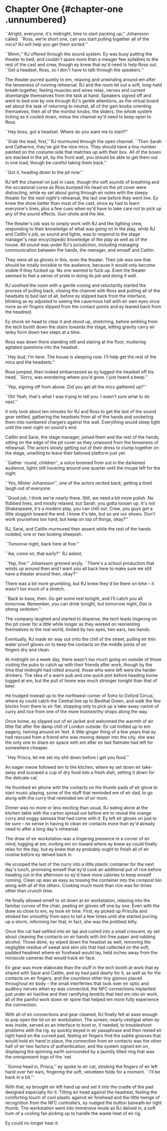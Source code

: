 Chapter One {#chapter-one .unnumbered}
===========

\`\`Alright, everyone, it's midnight, time to start packing up,'' Johansson called. \`\`Ross, we're short one, can you start pulling together all of the mics? RJ will help you get them sorted.''

\`\`Mmm,'' RJ offered through the sound system. Ey was busy putting the theater to bed, and couldn't spare more than a meager few syllables to the rest of the cast and crew, though ey knew that ey'd need to help Ross out. \`\`Get a headset, Ross, so I don't have to talk through the speakers.''

The theater purred quietly to em, relaxing and unwinding around em after the tenseness of running rehearsal. RJ and the room let out a soft, long-held breath together, feeling muscles and wires relax, nerves and current disentangle themselves from the task at hand. Speakers signed off and went to bed one by one through RJ's gentle attentions, as the virtual board set about the task of returning to neutral, all of the gain knobs orienting themselves, then all of the monitor knobs, the sliders, the whole system ticking as it cooled down, minus the channel ey'd need to keep open to Ross.

\`\`Hey boss, got a headset. Where do you want me to start?''

\`\`Grab the lead, first,'' RJ murmured through the open channel. \`\`Then Sarah and Catherine, they've got the nice mics. They should have a tiny number painted on the costume side that matches up with their box. All of the boxes are stacked in the pit, by the front wall, you should be able to get them out in one load, though be careful taking them back.''

\`\`Got it, heading down to the pit now.''

RJ left the channel on just in case, though the soft sounds of breathing and the occasional curse as Ross bumped his head on the pit cover were distracting, while ey set about going through eir notes with the sleepy theater for the next night's rehearsal, the last one before they went live. Ey knew the show better than most of the cast, since ey had to learn everyone's lines, plus a few cues when ey'd have to take care not to pick up any of the sound effects. Gun-shots and the like.

The theater's job was to simply work with RJ and the lighting crew, responding to their knowledge of what was going on in the play, while RJ and Caitlin's job, as sound and lights, was to respond to the stage manager's near encyclopedic knowledge of the play as well as of the house. All sound was under RJ's jurisdiction, including managing communication between the hands, the manager, and emself and Caitlin.

They were all as ghosts in this, even the theater. Their job was one that should be totally invisible to the audience, because it would only become visible if they fucked up. No one wanted to fuck up. Even the theater seemed to feel a sense of pride in doing its job and doing it well.

RJ soothed the room with a gentle cooing and reluctantly started the process of pulling back, closing the channel with Ross and putting all of the headsets to bed last of all, before ey slipped back from the interface, blinking as ey adjusted to seeing the cavernous hall with eir own eyes once more as eir fingers slipped from the contact points and ey leaned back from the headrest.

Ey shook eir head to clear it and stood up, stretching, before ambling from the tech booth down the stairs towards the stage, letting gravity carry eir lanky form down two steps at a time.

Ross was down there standing still and staring at the floor, muttering agitated questions into the headset.

\`\`Hey bud, I'm here. The house is sleeping now. I'll help get the rest of the mics and the headsets.''

Ross jumped, then looked embarrassed as ey tugged the headset off his head, \`\`Sorry, was wondering where you'd gone. I just heard a beep.''

\`\`Yep, signing off from above. Did you get all the mics gathered up?''

\`\`Oh! Yeah, that's what I was trying to tell you. I wasn't sure what to do next.''

It only took about ten minutes for RJ and Ross to get the last of the sound gear settled, gathering the headsets from all of the hands and socketing them into numbered chargers against the wall. Everything would sleep tight until the next night on sound's end.

Caitlin and Sarai, the stage manager, joined them and the rest of the hands, sitting on the edge of the pit cover as they unwound from the tenseness of rehearsal. The actors slowly getting out of their dress to clump together on the stage, unwilling to leave their beloved platform just yet.

\`\`Gather \`round, children'', a voice boomed from out in the darkened audience, lights still hovering around one quarter until the troupe left for the night.

\`\`Yes, Mister Johansson'', one of the actors recited back, getting a tired laugh out of everyone.

\`\`Good job, I think we're nearly there. Still, we need a bit more polish. No flubbed lines, and mostly relaxed, but Sarah, you gotta loosen up. It's not Shakespeare, it's a modern play, you can chill out. Crew, you guys got a little sluggish toward the end. I know it's late, but so are our shows. Don't work yourselves too hard, but keep on top of things, okay?''

RJ, Sarai, and Caitlin murmured their assent while the rest of the hands nodded, one or two looking sheepish.

\`\`Tomorow night, back here at five.''

\`\`Aw, come on, that early?'' RJ asked,

\`\`Yep, five.'' Johansson grinned wryly. \`\`There's a school production that winds up around then and I want you all back here to make sure we still have a theater around then, okay?''

There was a bit more grumbling, but RJ knew they'd be there on time – it wasn't too much of a stretch.

\`\`Back to base, then. Go get some rest tonight, and I'll catch you all tomorrow. Remember, you can drink tonight, but tomorrow night, *Das is streng verboten*.''

The company laughed and started to disperse, the tech leads lingering on the pit cover for a little while longer as they worked on reorienting themselves to the real world, limited by two eyes, two ears, two hands.

Eventually, RJ made eir way out onto the chill of the street, pulling eir thin water proof gloves on to keep the contacts on the middle joints of eir fingers dry and clean.

At midnight on a week day, there wasn't too much going on outside of those visiting the pubs to catch up with their friends after work, though by the time that midnight had rolled around, those who were left were the harder drinkers. The idea of a warm pub and one quick pint before heading home tugged at em, but the pull of home was much stronger tonight than that of beer.

He trudged instead up to the northwest corner of Soho to Oxford Circus, where ey could catch the Central line up to Benthal Green, and walk the few blocks from there to eir flat, stopping only to pick up a take-away carton of curry and rice from one of the more trustworthy shops along the way.

Once home, ey slipped out of eir jacket and welcomed the warmth of eir little flat after the damp chill of London outside. Eir cat trotted up to em eagerly, twining around eir feet. A little ginger thing of a few years that ey had rescued from a friend who was moving deeper into the city, she was the only one to share eir space with em after eir last flatmate had left for somewhere cheaper.

\`\`Hey Prisca, let me set my shit down before I get you food.''

An eager meow followed em to the kitchen, where ey set down eir take-away and scooped a cup of dry food into a fresh dish, setting it down for the delicate cat.

He thumbed eir phone with the contacts on the thumb-pads of eir glove to start music playing, some of the stuff that reminded em of eir dad, to go along with the curry that reminded em of eir mom.

Dinner was no more or less exciting than usual, RJ eating alone at the kitchen table with the carton spread out before em to reveal the orange curry and soggy samosa that had come with it. Ey left eir gloves on just to be sure – no sense in having to clean eir contacts more than ey'd already need to after a long day's rehearsal.

The draw of eir workstation was a lingering presence in a corner of eir mind, tugging at em, inviting em on toward where ey knew ey could finally relax for the day, but ey knew that ey probably ought to finish all of eir routine before ey delved back in.

He scooped the last of the curry into a little plastic container for the next day's lunch, promising emself that ey'd cook an additional pot of rice before heading out in the afternoon so ey'd have more calories to keep emself running. Clean up was as easy as tossing the container into the compost bin along with all of the others. Cooking much more than rice was for times other than crunch time.

He finally allowed emelf to sit down at eir workstation, relaxing into the familiar curves of the chair, peeling eir gloves off one by one. Even with the draw so close to em, ey took eir time. First, ey picked up Priscilla and stroked her smoothly from ears to tail a few times until she started purring up a storm, informing her that, in fact, she was the prettiest kitty.

Once the cat had settled into eir lap and curled into a small crescent, ey set about cleaning the contacts on eir hands with lint-free paper and rubbing alcohol. Those done, ey wiped down the headset as well, removing the negligible residue of sweat and skin oils that had collected on the soft, padded headrest where eir forehead would lay, held inches away from the miniscule cameras that would track eir face.

Eir gear was more elaborate than the stuff in the tech booth at work that ey shared with Sarai and Caitlin, and ey had paid dearly for it, as well as for the contacts on eir fingers, and the countless other tiny gizmos placed throughout eir body – the small interferites that took over eir optic and auditory nerves when ey was connected, the NFC connections implanted just under eir hairline and their ramifying tendrils that tied em into eir work, all of the painful work down eir spine that helped em more fully experience the connection.

With all of eir connections and gear cleaned, RJ finally felt at ease enough to pop open the lid on eir workstation. The screen, nearly vestigial when ey was inside, served as an interface to boot or, if needed, to troubleshoot problems with the rig. ey quickly keyed in eir passphrase and then rested eir right hand on the curved pad, feeling eir fingers find the subtle grooves that would hold eir hand in place, the connection from eir contacts was the other half of eir two factors of authentication, and the system signed em on, displaying the spinning earth surrounded by a jauntily tilted ring that was the omnipresent logo of the \`net.

\`\`Gonna head in, Prisca,'' ey spoke to eir cat, stroking the fingers of eir left hand over her ears, fingering the soft, velveteen folds for a moment. \`\`I'll be back in a bit.''

With that, ey brought eir left hand up and set it into the cradle of the pad designed especially for it. Tilting eir head against the headrest, feeling the comforting touch of cool plastic against eir forehead and the little twinge of recognition from the NFC controllers, ey nudged the button beneath eir right thumb. The workstation went into immersive mode as RJ delved in, a soft hum of a cooling fan picking up to handle the waste heat of eir rig.

Ey could no longer hear it.
